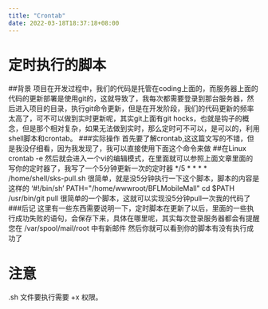 ```yaml
---
title: "Crontab"
date: 2022-03-18T18:37:18+08:00
---
```

# 定时执行的脚本
##背景 
项目在开发过程中，我们的代码是托管在coding上面的，而服务器上面的代码的更新部署是使用git的，这就导致了，我每次都需要登录到那台服务器，然后进入项目的目录，执行git命令更新，但是在开发阶段，我们的代码更新的频率太高了，可不可以做到实时更新呢，其实git上面有git hocks，也就是钩子的概念，但是那个相对复杂，如果无法做到实时，那么定时可不可以，是可以的，利用shell脚本和crontab。 ###实际操作 首先要了解crontab,这这篇文写的不错，但是我没仔细看，因为我发现了，我可以直接使用下面这个命令来做
##在Linux
crontab -e
然后就会进入一个vi的编辑模式，在里面就可以参照上面文章里面的写你的定时器了，我写了一个5分钟更新一次的定时器
*/5 * * * * /home/shell/sks-pull.sh
很简单，就是没5分钟执行一下这个脚本，脚本的内容是这样的
‘#!/bin/sh’
PATH="/home/wwwroot/BFLMobileMall"
cd $PATH
/usr/bin/git pull
很简单的一个脚本，这就可以实现没5分钟pull一次我的代码了
###后记 
这里有一些东西需要说明一下，定时脚本在更新了以后，里面的一些执行成功失败的语句，会保存下来，具体在哪里呢，其实每次登录服务器都会有提醒
您在 /var/spool/mail/root 中有新邮件
然后你就可以看到你的脚本有没有执行成功了


# 注意
.sh 文件要执行需要 +x 权限。